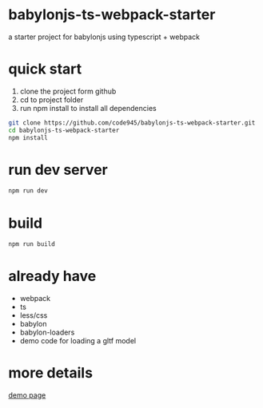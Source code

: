 # babylonjs-ts-webpack-starter
a starter project for babylonjs using typescript + webpack

# quick start
1. clone the project form github
2. cd to project folder
3. run npm install to install all dependencies
``` bash
git clone https://github.com/code945/babylonjs-ts-webpack-starter.git
cd babylonjs-ts-webpack-starter
npm install
```

# run dev server
``` bash 
npm run dev
```

# build
``` bash 
npm run build
```

# already have
- webpack
- ts
- less/css
- babylon
- babylon-loaders
- demo code for loading a gltf model

# more details
[demo page](https://code945.github.io/babylonjs-ts-webpack-starter/) 
